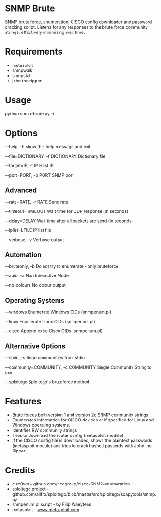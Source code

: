 # SNMP Brute
SNMP brute force, enumeration, CISCO config downloader and password cracking script.
Listens for any responses to the brute force community strings, effectively minimising wait time.

Requirements	
=======================
* metasploit
* snmpwalk
* snmpstat
* john the ripper

Usage	
=======================
  python snmp-brute.py -t <IP>

Options
=======
--help, -h              show this help message and exit

--file=DICTIONARY, -f DICTIONARY   Dictionary file

--target=IP, -t IP      Host IP

--port=PORT, -p PORT    SNMP port

Advanced
--------
--rate=RATE, -r RATE    Send rate

--timeout=TIMEOUT       Wait time for UDP response (in seconds)

--delay=DELAY           Wait time after all packets are send (in seconds)

--iplist=LFILE          IP list file

--verbose, -v           Verbose output

Automation
----------
--bruteonly, -b         Do not try to enumerate - only bruteforce

--auto, -a              Non Interactive Mode

--no-colours            No colour output

Operating Systems
-----------------
--windows               Enumerate Windows OIDs (snmpenum.pl)

--linux                 Enumerate Linux OIDs (snmpenum.pl)

--cisco                 Append extra Cisco OIDs (snmpenum.pl)

Alternative Options
-------------------
--stdin, -s             Read communities from stdin

--community=COMMUNITY, -c COMMUNITY    Single Community String to use

--sploitego             Sploitego's bruteforce method

Features	
=======================
* Brute forces both version 1 and version 2c SNMP community strings
* Enumerates information for CISCO devices or if specified for Linux and Windows operating systems.
* Identifies RW community strings
* Tries to download the router config (metasploit module).
* If the CISCO config file is downloaded, shows the plaintext passwords (metasploit module) and tries to crack hashed passords with John the Ripper

Credits	
=======================
* cisc0wn - github.com/nccgroup/cisco-SNMP-enumeration
* sploitego project - github.com/allfro/sploitego/blob/master/src/sploitego/scapytools/snmp.py
* snmpenum.pl script - by Filip Waeytens
* metasploit - www.metasploit.com
